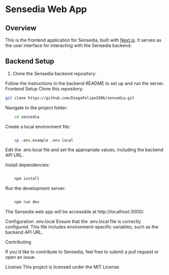 # Sensedia Web App

## Overview

This is the frontend application for Sensedia, built with [Next.js](https://nextjs.org/). It serves as the user interface for interacting with the Sensedia backend.

## Backend Setup

1. Clone the Sensedia backend repository:

Follow the instructions in the backend README to set up and run the server.
Frontend Setup
Clone this repository:


```bash
git clone https://github.com/DiegoFelipe1986/sensedia.git
```
Navigate to the project folder:

```bash
    cd sensedia
```

Create a local environment file:

```bash

    cp .env.example .env.local
```

Edit the .env.local file and set the appropriate values, including the backend API URL.

Install dependencies:

```bash

    npm install
```
Run the development server:

```bash

    npm run dev
```
The Sensedia web app will be accessible at http://localhost:3000/.

Configuration
.env.local
Ensure that the .env.local file is correctly configured. This file includes environment-specific variables, such as the backend API URL.


Contributing

If you'd like to contribute to Sensedia, feel free to submit a pull request or open an issue.

License
This project is licensed under the MIT License.
